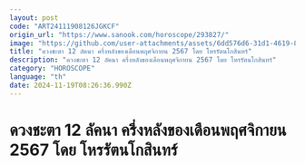 ```yaml
---
layout: post
code: "ART24111908126JGKCF"
origin_url: "https://www.sanook.com/horoscope/293827/"
image: "https://github.com/user-attachments/assets/6dd576d6-31d1-4619-8381-cc481df8277d"
title: "ดวงชะตา 12 ลัคนา ครึ่งหลังของเดือนพฤศจิกายน 2567 โดย โหรรัตนโกสินทร์"
description: "ดวงชะตา 12 ลัคนา ครึ่งหลังของเดือนพฤศจิกายน 2567 โดย โหรรัตนโกสินทร์"
category: "HOROSCOPE"
language: "th"
date: 2024-11-19T08:26:36.990Z
---
```


# ดวงชะตา 12 ลัคนา ครึ่งหลังของเดือนพฤศจิกายน 2567 โดย โหรรัตนโกสินทร์